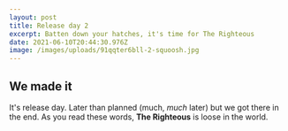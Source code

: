 ```yaml
---
layout: post
title: Release day 2
excerpt: Batten down your hatches, it's time for The Righteous
date: 2021-06-10T20:44:30.976Z
image: /images/uploads/91qqter6bll-2-squoosh.jpg
---
```

## We made it

It's release day. Later than planned (much, _much_ later) but we got there in the end. As you read these words, **The Righteous** is loose in the world.